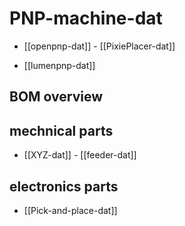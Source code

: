 
# PNP-machine-dat

- [[openpnp-dat]] - [[PixiePlacer-dat]]

- [[lumenpnp-dat]]





## BOM overview 


## mechnical parts

- [[XYZ-dat]] - [[feeder-dat]]



## electronics parts 

- [[Pick-and-place-dat]]